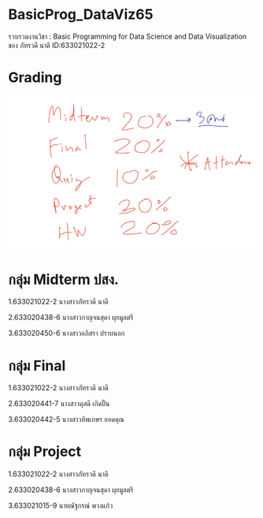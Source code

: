 # BasicProg_DataViz65
รวบรวมงานวิชา : Basic Programming for Data Science and Data Visualization ของ ภัทรวดี นาดี ID:633021022-2

# Grading
![grading image](Grading.jpg)

# กลุ่ม Midterm ปสง.
1.633021022-2 นางสาวภัทรวดี นาดี

2.633020438-6 นางสาวกาญจนสุดา ผุยมูลตรี

3.633020450-6 นางสาวอภิสรา ปราบนอก


# กลุ่ม Final
1.633021022-2 นางสาวภัทรวดี นาดี

2.633020441-7 นางสาวดุสดี เกิดปั้น

3.633020442-5 นางสาวทิพเกษร ยอดคุณ


# กลุ่ม Project
1.633021022-2 นางสาวภัทรวดี นาดี

2.633020438-6 นางสาวกาญจนสุดา ผุยมูลตรี

3.633021015-9 นายณัฐกรณ์ พวงแก้ว

